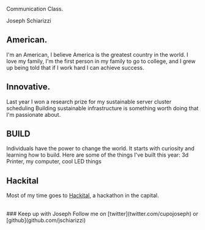 Communication Class.

Joseph Schiarizzi

## American.
I'm an American, I believe America is the greatest country in the world.
I love my family, I'm the first person in my family to go to college, and I grew up being told that if I work hard I can achieve success.

## Innovative.
Last year I won a research prize for my sustainable server cluster scheduling
Building sustainable infrastructure is something worth doing that I'm passionate about.

## BUILD
Individuals have the power to change the world.  It starts with curiosity and learning how to build.
Here are some of the things I've built this year: 3d Printer, my computer, cool LED things

## Hackital
Most of my time goes to [Hackital](hackital.io), a hackathon in the capital.


<br>
### Keep up with Joseph
Follow me on [twitter](twitter.com/cupojoseph) or [github](github.com/jschiarizzi)
